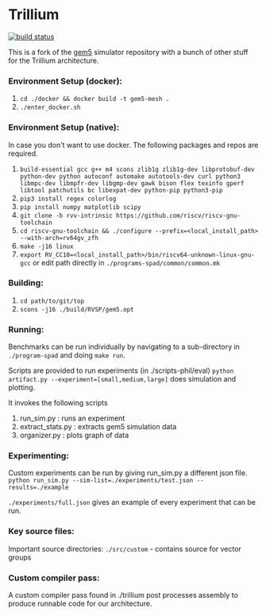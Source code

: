 Trillium
========

[![build status](https://github.com/cucapra/gem5-mesh/workflows/trillium/badge.svg)](https://github.com/cucapra/gem5-mesh/actions)

This is a fork of the [gem5][] simulator repository with a bunch of other stuff for the Trillium architecture.

### Environment Setup (docker):

1. `cd ./docker && docker build -t gem5-mesh .`
2. `./enter_docker.sh`

### Environment Setup (native):

In case you don't want to use docker. The following packages and repos are required.

1. `build-essential gcc g++ m4 scons zlib1g zlib1g-dev libprotobuf-dev python-dev python autoconf automake autotools-dev curl python3 libmpc-dev libmpfr-dev libgmp-dev gawk bison flex texinfo gperf libtool patchutils bc libexpat-dev python-pip python3-pip`
2. `pip3 install regex colorlog`
3. `pip install numpy matplotlib scipy`
4. `git clone -b rvv-intrinsic https://github.com/riscv/riscv-gnu-toolchain`
5. `cd riscv-gnu-toolchain && ./configure --prefix=<local_install_path> --with-arch=rv64gv_zfh`
6. `make -j16 linux`
7. `export RV_CC10=<local_install_path>/bin/riscv64-unknown-linux-gnu-gcc` or edit path directly in `./programs-spad/common/common.mk`

### Building:

1. `cd path/to/git/top`
2. `scons -j16 ./build/RVSP/gem5.opt`

### Running:

Benchmarks can be run individually by navigating to a sub-directory in `./program-spad` and doing `make run`.

Scripts are provided to run experiments (in ./scripts-phil/eval)
    `python artifact.py --experiment=[small,medium,large]` does simulation and plotting.

It invokes the following scripts
1. run_sim.py : runs an experiment
2. extract_stats.py : extracts gem5 simulation data
3. organizer.py : plots graph of data

### Experimenting:

Custom experiments can be run by giving run_sim.py a different json file.
`python run_sim.py --sim-list=./experiments/test.json --results=./example`

`./experiments/full.json` gives an example of every experiment that can be run.

### Key source files:

Important source directories:
`./src/custom` - contains source for vector groups

### Custom compiler pass:

A custom compiler pass found in ./trillium post processes assembly to produce runnable code for our architecture.


[gem5]: https://gem5.googlesource.com

